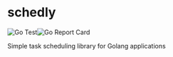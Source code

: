 # schedly
![Go Test](https://github.com/justpresident/schedly/workflows/Go%20Test/badge.svg?branch=master)![Go Report Card](https://goreportcard.com/badge/github.com/justpresident/schedly)

Simple task scheduling library for Golang applications
